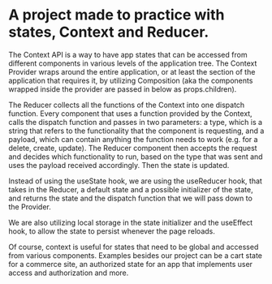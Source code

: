 # A project made to practice with states, Context and Reducer.

The Context API is a way to have app states that can be accessed from different components in various levels of the application 
tree. The Context Provider wraps around the entire application, or at least the section of the application that requires it, by
utilizing Composition (aka the components wrapped inside the provider are passed in below as props.children).

The Reducer collects all the functions of the Context into one dispatch function. Every component that uses a function provided
by the Context, calls the dispatch function and passes in two parameters: a type, which is a string that refers to the 
functionality that the component is requesting, and a payload, which can contain anything the function needs to work 
(e.g. for a delete, create, update). The Reducer component then accepts the request and decides which functionality to run,
based on the type that was sent and uses the payload received accordingly. Then the state is updated.

Instead of using the useState hook, we are using the useReducer hook, that takes in the Reducer, a default state and a possible
initializer of the state, and returns the state and the dispatch function that we will pass down to the Provider.

We are also utilizing local storage in the state initializer and the useEffect hook, to allow the state to persist whenever
the page reloads.

Of course, context is useful for states that need to be global and accessed from various components. Examples besides our project
can be a cart state for a commerce site, an authorized state for an app that implements user access and authorization and more.